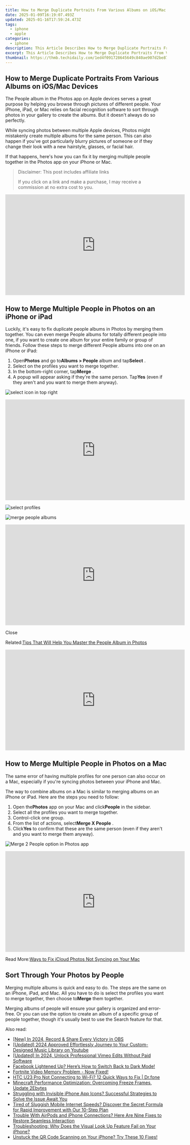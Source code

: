 ```yaml
---
title: How to Merge Duplicate Portraits From Various Albums on iOS/Mac Devices
date: 2025-01-09T16:19:07.493Z
updated: 2025-01-16T17:59:24.473Z
tags:
  - iphone
  - apple
categories:
  - iphone
description: This Article Describes How to Merge Duplicate Portraits From Various Albums on iOS/Mac Devices
excerpt: This Article Describes How to Merge Duplicate Portraits From Various Albums on iOS/Mac Devices
thumbnail: https://thmb.techidaily.com/1ed4f091728645649c840ae907d2be87aba494a53f4cf1942b1dcf1c240fc190.jpg
---
```


## How to Merge Duplicate Portraits From Various Albums on iOS/Mac Devices

 The People album in the Photos app on Apple devices serves a great purpose by helping you browse through pictures of different people. Your iPhone, iPad, or Mac relies on facial recognition software to sort through photos in your gallery to create the albums. But it doesn't always do so perfectly.

 While syncing photos between multiple Apple devices, Photos might mistakenly create multiple albums for the same person. This can also happen if you've got particularly blurry pictures of someone or if they change their look with a new hairstyle, glasses, or facial hair.

 If that happens, here's how you can fix it by merging multiple people together in the Photos app on your iPhone or Mac.

>  Disclaimer: This post includes affiliate links
>
>  If you click on a link and make a purchase, I may receive a commission at no extra cost to you.
>

<!-- affiliate ads begin -->
<iframe width="560" height="315" src="https://www.youtube.com/embed/vEYkX2NJgZw?si=IaHqlqJcYipwUOht" title="YouTube video player" frameborder="0" allow="accelerometer; autoplay; clipboard-write; encrypted-media; gyroscope; picture-in-picture; web-share" referrerpolicy="strict-origin-when-cross-origin" allowfullscreen></iframe>
<!-- affiliate ads end -->

## How to Merge Multiple People in Photos on an iPhone or iPad

 Luckily, it's easy to fix duplicate people albums in Photos by merging them together. You can even merge People albums for totally different people into one, if you want to create one album for your entire family or group of friends. Follow these steps to merge different People albums into one on an iPhone or iPad:

1. Open**Photos** and go to**Albums > People** album and tap**Select** .
2. Select on the profiles you want to merge together.
3. In the bottom-right corner, tap**Merge** .
4. A popup will appear asking if they're the same person. Tap**Yes** (even if they aren't and you want to merge them anyway).

![select icon in top right](https://static1.makeuseofimages.com/wordpress/wp-content/uploads/2021/10/select-icon-in-top-right.PNG)

<!-- affiliate ads begin -->
<iframe width="560" height="315" src="https://www.youtube.com/embed/kiW7sLvL65k?si=IHSeRFsYCrfqpn2o" title="YouTube video player" frameborder="0" allow="accelerometer; autoplay; clipboard-write; encrypted-media; gyroscope; picture-in-picture; web-share" referrerpolicy="strict-origin-when-cross-origin" allowfullscreen></iframe>
<!-- affiliate ads end -->

![select profiles](https://static1.makeuseofimages.com/wordpress/wp-content/uploads/2021/10/select-profiles.PNG)

![merge people albums](https://static1.makeuseofimages.com/wordpress/wp-content/uploads/2021/10/merge-people-albums.PNG)

<!-- affiliate ads begin -->
<iframe width="560" height="315" src="https://www.youtube.com/embed/5FWCFI3f_cs?si=Kt2Onr_E4c616tbH" title="YouTube video player" frameborder="0" allow="accelerometer; autoplay; clipboard-write; encrypted-media; gyroscope; picture-in-picture; web-share" referrerpolicy="strict-origin-when-cross-origin" allowfullscreen></iframe>
<!-- affiliate ads end -->

Close

 Related:[Tips That Will Help You Master the People Album in Photos](https://www.makeuseof.com/tips-to-master-people-album-photos-iphone/)

<!-- affiliate ads begin -->
<iframe width="560" height="315" src="https://www.youtube.com/embed/aa6vSdt1elM?si=qPhmO-hoWVIPBnnC" title="YouTube video player" frameborder="0" allow="accelerometer; autoplay; clipboard-write; encrypted-media; gyroscope; picture-in-picture; web-share" referrerpolicy="strict-origin-when-cross-origin" allowfullscreen></iframe>
<!-- affiliate ads end -->

## How to Merge Multiple People in Photos on a Mac

 The same error of having multiple profiles for one person can also occur on a Mac, especially if you're syncing photos between your iPhone and Mac.

 The way to combine albums on a Mac is similar to merging albums on an iPhone or iPad. Here are the steps you need to follow:

1. Open the**Photos** app on your Mac and click**People** in the sidebar.
2. Select all the profiles you want to merge together.
3. Control-click one group.
4. From the list of actions, select**Merge X People** .
5. Click**Yes** to confirm that these are the same person (even if they aren't and you want to merge them anyway).

![Merge 2 People option in Photos app](https://static1.makeuseofimages.com/wordpress/wp-content/uploads/2021/10/Merge-2-People-option-in-Photos-app.jpg)

<!-- affiliate ads begin -->
<iframe width="560" height="315" src="https://www.youtube.com/embed/4DJKH1uY7P0?si=tCG66XVlbwSKoATj" title="YouTube video player" frameborder="0" allow="accelerometer; autoplay; clipboard-write; encrypted-media; gyroscope; picture-in-picture; web-share" referrerpolicy="strict-origin-when-cross-origin" allowfullscreen></iframe>
<!-- affiliate ads end -->

 Read More:[Ways to Fix iCloud Photos Not Syncing on Your Mac](http://www.makeuseof.com/how-to-fix-icloud-photos-not-syncing-mac/)

## Sort Through Your Photos by People

 Merging multiple albums is quick and easy to do. The steps are the same on an iPhone, iPad, and Mac. All you have to do is select the profiles you want to merge together, then choose to**Merge** them together.

 Merging albums of people will ensure your gallery is organized and error-free. Or you can use the option to create an album of a specific group of people together, though it's usually best to use the Search feature for that.

<ins class="adsbygoogle"
     style="display:block"
     data-ad-format="autorelaxed"
     data-ad-client="ca-pub-7571918770474297"
     data-ad-slot="1223367746"></ins>

<ins class="adsbygoogle"
     style="display:block"
     data-ad-client="ca-pub-7571918770474297"
     data-ad-slot="8358498916"
     data-ad-format="auto"
     data-full-width-responsive="true"></ins>

<span class="atpl-alsoreadstyle">Also read:</span>
<div><ul>
<li><a href="https://video-capture.techidaily.com/new-in-2024-record-and-share-every-victory-in-obs/"><u>[New] In 2024, Record & Share Every Victory in OBS</u></a></li>
<li><a href="https://youtube-data.techidaily.com/ed-2024-approved-effortlessly-journey-to-your-custom-designed-music-library-on-youtube/"><u>[Updated] 2024 Approved Effortlessly Journey to Your Custom-Designed Music Library on Youtube</u></a></li>
<li><a href="https://vimeo-videos.techidaily.com/updated-in-2024-unlock-professional-vimeo-edits-without-paid-software/"><u>[Updated] In 2024, Unlock Professional Vimeo Edits Without Paid Software</u></a></li>
<li><a href="https://tech-recovery.techidaily.com/facebook-lightened-up-heres-how-to-switch-back-to-dark-mode/"><u>Facebook Lightened Up? Here’s How to Switch Back to Dark Mode!</u></a></li>
<li><a href="https://win-answers.techidaily.com/fortnite-video-memory-problem-now-fixed/"><u>Fortnite Video Memory Problem - Now Fixed!</u></a></li>
<li><a href="https://howto.techidaily.com/htc-u23-pro-not-connecting-to-wi-fi-12-quick-ways-to-fix-drfone-by-drfone-fix-android-problems-fix-android-problems/"><u>HTC U23 Pro Not Connecting to Wi-Fi? 12 Quick Ways to Fix | Dr.fone</u></a></li>
<li><a href="https://program-issues.techidaily.com/minecraft-performance-optimization-overcoming-freeze-frames-update-2ebytes/"><u>Minecraft Performance Optimization: Overcoming Freeze Frames, Update 2Ebytes</u></a></li>
<li><a href="https://fox-that.techidaily.com/struggling-with-invisible-iphone-app-icons-successful-strategies-to-solve-the-issue-await-you/"><u>Struggling with Invisible iPhone App Icons? Successful Strategies to Solve the Issue Await You</u></a></li>
<li><a href="https://fox-that.techidaily.com/tired-of-sluggish-mobile-internet-speeds-discover-the-secret-formula-for-rapid-improvement-with-our-10-step-plan/"><u>Tired of Sluggish Mobile Internet Speeds? Discover the Secret Formula for Rapid Improvement with Our 10-Step Plan</u></a></li>
<li><a href="https://fox-that.techidaily.com/trouble-with-airpods-and-iphone-connections-here-are-nine-fixes-to-restore-seamless-interaction/"><u>Trouble With AirPods and iPhone Connections? Here Are Nine Fixes to Restore Seamless Interaction</u></a></li>
<li><a href="https://fox-that.techidaily.com/troubleshooting-why-does-the-visual-look-up-feature-fail-on-your-iphone/"><u>Troubleshooting: Why Does the Visual Look Up Feature Fail on Your iPhone?</u></a></li>
<li><a href="https://fox-that.techidaily.com/unstuck-the-qr-code-scanning-on-your-iphone-try-these-10-fixes/"><u>Unstuck the QR Code Scanning on Your iPhone? Try These 10 Fixes!</u></a></li>
</ul></div>

